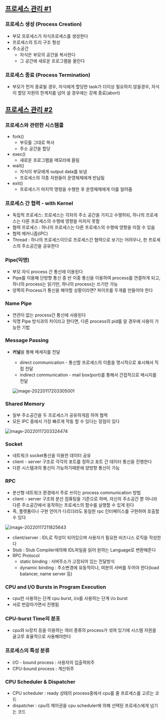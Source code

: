 ## [프로세스 관리 #1](https://core.ewha.ac.kr/publicview/C0101020140321144554159683?vmode=f)

### 프로세스 생성 (Process Creation)

- 부모 프로세스가 자식프로세스를 생성한다
- 프로세스의 트리 구조 형성
- 주소공간
  - 자식은 부모의 공간을 복사한다
  - 그 공간에 새로운 프로그램을 올린다

### 프로세스 종료 (Process Termination)

- 부모가 먼저 종료될 경우, 자식에게 할당한 task가 더이상 필요하지 않을경우, 자식이 할당 자원의 한계치를 넘어 설 경우에는 강제 종료(abort)

## [프로세스 관리 #2](https://core.ewha.ac.kr/publicview/C0101020140325134428879622?vmode=f)

### 프로세스와 관련한 시스템콜

- fork()
  - 부모를 그대로 복사
  - 주소 공간을 할당
- exec()
  - 새로운 프로그램을 메모리에 올림
- wait()
  - 자식이 부모에게 output data를 보냄
  - 프로세스의 각종 자원들이 운영체제에게 반납됨
- exit()
  - 프로세스가 마지막 명령을 수행한 후 운영체제에게 이를 알려줌

### 프로세스 간 협력 - with Kernel

- 독립적 프로세스: 프로세스는 각자의 주소 공간을 가지고 수행하되, 하나의 프로세스는 다른 프로세스의 수행에 영향을 미치지 못함
- 협력 프로세스 :  하나의 프로세스는 다른 프로세스의 수행에 영향을 미칠 수 있음
- 협력 메커니즘(IPC)
- Thread : 하나의 프로세스이므로 프로세스간 협력으로 보기는 어려우나, 한 프로세스의 주소공간을 공유한다

### Pipe(익명)

- 부모 자식 process 간 통신에 이용된다
- Pipe를 이용해 단방향 통신 중 반 이중 통신을 이용하여 process를 연결하게 되고, 하나의 process는 읽기만, 하나의 process는 쓰기만 가능
- 양쪽의 Process가 통신을 해야할 상황이라면? 파이프를 두개를 만들어야 한다

### Name Pipe

- 연관이 없는 process간 통신에 사용된다
- 익명 Pipe 방식과의 차이라고 한다면, 다른 process의 pid를 알 경우에 사용이 가능한 기법

### Message Passing

- **커널**을 통해 메세지를 전달
  
  - direct communication - 통신할 프로세스의 이름을 명시적으로 표시해서 직접 전달 
  - indirect communication - mail box(port)를 통해서 간접적으로 메시지를 전달
  
  ![image-20220117203305001](C:\Users\gi718\AppData\Roaming\Typora\typora-user-images\image-20220117203305001.png)

### Shared Memory

- 일부 주소공간을 두 프로세스가 공유하게끔 하여 협력
- 모든 IPC 중에서 가장 빠르게 작동 할 수 있다는 장점이 있다

![image-20220117203324474](C:\Users\gi718\AppData\Roaming\Typora\typora-user-images\image-20220117203324474.png)

### Socket

- 네트워크 socket통신을 이용한 데이터 공유
- client - server 구조로 각각의 포트를 정하고 포트 간 데이터 통신을 진행한다
- 다른 시스템과의 통신이 가능하기때문에 양방향 통신이 가능

### RPC

- 분산형 네트워크 환경에서 주로 쓰이는 process communication 방법
- client - server 구조와 분산 컴퓨팅을 기준으로 하며, 자신의 주소공간 뿐 아니라 다른 주소공간에서 동작하는 프로세스의 함수를 실행할 수 있게 된다
- 즉, 플랫폼이나 구현 언어가 다르더라도 동일한 rpc 인터페이스를 구현하여 호출할 수 있다

![image-20220117211825643](C:\Users\gi718\AppData\Roaming\Typora\typora-user-images\image-20220117211825643.png)

- client/server : IDL로 작성이 되어있으며 사용자가 필요한 비즈니스 로직을 작성한다
- Stub : Stub Compiler에의해 IDL파일을 읽어 원하는 Language로 변환해준다
- RPC Protocol
  - static binding : 서버주소가 고정되어 있는 전달방식
  - dynamic binding : 주소변경에 유동적이나, 여분의 서버를 두어야 한다(load balancer, name server 등)

### CPU and I/O Bursts in Program Execution

- cpu만 사용하는 단계 cpu burst, i/o를 사용하는 단계 i/o burst
- 서로 번갈아가면서 진행됨

### CPU-burst Time의 분포

- cpu와 io장치 등을 이용하는 여러 종류의 process가 섞여 있기에 시스템 자원을 골고루 효율적으로 사용해야한다

### 프로세스의 특성 분류

- I/O - bound process : 사용자의 입출력위주
- CPU-bound process : 계산위주

### CPU Scheduler & Dispatcher

- CPU scheduler : ready 상태의 process중에서 cpu를 줄 프로세스를 고르는 코드
- dispatcher : cpu의 제어권을 cpu scheduler에 의해 선택된 프로세스에게 넘기는 코드

